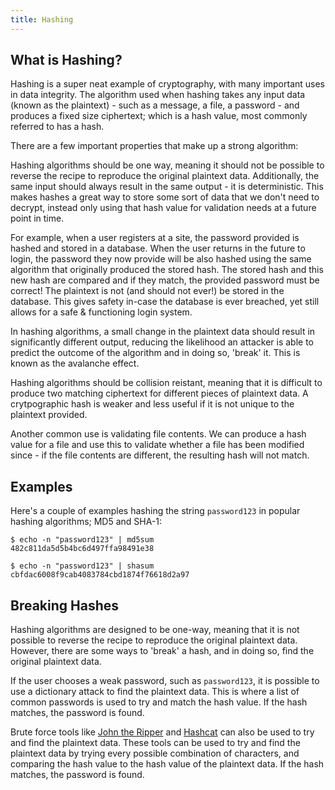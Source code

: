 ```yaml
---
title: Hashing
---
```


## What is Hashing?

Hashing is a super neat example of cryptography, with many important uses in data integrity. The algorithm used when hashing takes any input data (known as the plaintext) - such as a message, a file, a password - and produces a fixed size ciphertext; which is a hash value, most commonly referred to has a hash.

There are a few important properties that make up a strong algorithm:

Hashing algorithms should be one way, meaning it should not be possible to reverse the recipe to reproduce the original plaintext data. Additionally, the same input should always result in the same output - it is deterministic. This makes hashes a great way to store some sort of data that we don't need to decrypt, instead only using that hash value for validation needs at a future point in time.

For example, when a user registers at a site, the password provided is hashed and stored in a database. When the user returns in the future to login, the password they now provide will be also hashed using the same algorithm that originally produced the stored hash. The stored hash and this new hash are compared and if they match, the provided password must be correct! The plaintext is not (and should not ever!) be stored in the database. This gives safety in-case the database is ever breached, yet still allows for a safe & functioning login system.

In hashing algorithms, a small change in the plaintext data should result in significantly different output, reducing the likelihood an attacker is able to predict the outcome of the algorithm and in doing so, 'break' it. This is known as the avalanche effect.

Hashing algorithms should be collision reistant, meaning that it is difficult to produce two matching ciphertext for different pieces of plaintext data. A crytpographic hash is weaker and less useful if it is not unique to the plaintext provided.

Another common use is validating file contents. We can produce a hash value for a file and use this to validate whether a file has been modified since - if the file contents are different, the resulting hash will not match.

## Examples
Here's a couple of examples hashing the string `password123` in popular hashing algorithms; MD5 and SHA-1:
```shell
$ echo -n "password123" | md5sum
482c811da5d5b4bc6d497ffa98491e38

$ echo -n "password123" | shasum
cbfdac6008f9cab4083784cbd1874f76618d2a97
```

## Breaking Hashes

Hashing algorithms are designed to be one-way, meaning that it is not possible to reverse the recipe to reproduce the original plaintext data. However, there are some ways to 'break' a hash, and in doing so, find the original plaintext data. 

If the user chooses a weak password, such as `password123`, it is possible to use a dictionary attack to find the plaintext data. This is where a list of common passwords is used to try and match the hash value. If the hash matches, the password is found.

Brute force tools like [John the Ripper](https://www.openwall.com/john/) and [Hashcat](https://hashcat.net/hashcat/) can also be used to try and find the plaintext data. These tools can be used to try and find the plaintext data by trying every possible combination of characters, and comparing the hash value to the hash value of the plaintext data. If the hash matches, the password is found.